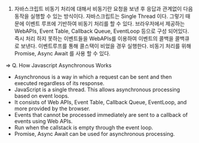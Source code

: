 1. 자바스크립트 비동기 처리에 대해서
비동기란 요청을 보낸 후 응답과 관계없이 다음 동작을 실행할 수 있는 방식이다.
자바스크립트는 Single Thread 이다. 그렇기 때문에 이벤트 루프에 기반하여 비동기 처리를 할 수 있다.
브라우저에서 제공하는 WebAPIs, Event Table, Callback Queue, EventLoop 등으로 구성 되어있다.
즉시 처리 하지 못하는 이벤트들을 WebAPIs를 이용하여 이벤트의 콜백을 콜백큐로 보낸다.
이벤트루프를 통해 콜스택이 비었을 경우 실행한다.
비동기 처리를 위해 Promise, Async Await 를 사용 할 수 있다.

=> Q. How Javascript Asynchronous Works
- Asynchronous is a way in which a request can be sent and then executed regardless of its response.
- JavaScript is a single thread. This allows asynchronous processing based on event loops.
- It consists of Web APIs, Event Table, Callback Queue, EventLoop, and more provided by the browser.
- Events that cannot be processed immediately are sent to a callback of events using Web APIs.
- Run when the callstack is empty through the event loop.
- Promise, Async Await can be used for asynchronous processing.
